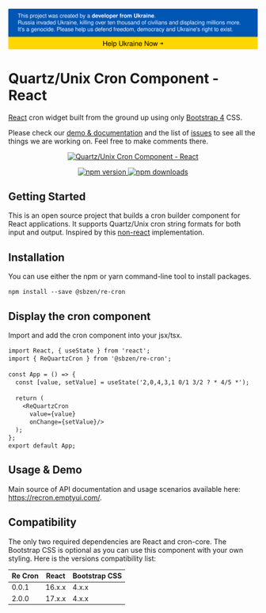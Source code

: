 [![Stand With Ukraine](https://raw.githubusercontent.com/vshymanskyy/StandWithUkraine/main/banner-direct-single.svg)](https://vshymanskyy.github.io/StandWithUkraine)

# Quartz/Unix Cron Component - React

[React](https://reactjs.org/) cron widget built from the ground up using only [Bootstrap 4](https://getbootstrap.com/) CSS.

Please check our [demo & documentation](https://recron.emptyui.com/) and the list of
[issues](https://github.com/ua-cron/react/issues) to see all the things we are working on. Feel free to make comments there.

<p align="center">
	<a href="https://recron.emptyui.com/">
		<img
			width="200"
			src="https://bzenkosergey.github.io/ng-cron/react/assets/logo.png"
			alt="Quartz/Unix Cron Component - React">
	</a>
</p>

<p align="center">
	<a href="https://badge.fury.io/js/%40sbzen%2Fre-cron">
		<img
			src="https://badge.fury.io/js/%40sbzen%2Fre-cron.svg"
			alt="npm version">
	</a>
	<a href="https://npmjs.org/%40sbzen%2Fre-cron">
		<img
			src="https://img.shields.io/npm/dm/%40sbzen%2Fre-cron.svg"
			alt="npm downloads">
	</a>
</p>

## Getting Started

This is an open source project that builds a cron builder component for React applications.
It supports Quartz/Unix cron string formats for both input and output.
Inspired by this [non-react](https://www.freeformatter.com/cron-expression-generator-quartz.html) implementation.

## Installation
You can use either the npm or yarn command-line tool to install packages.
```
npm install --save @sbzen/re-cron
```

## Display the cron component
Import and add the cron component into your jsx/tsx.

```tsx
import React, { useState } from 'react';
import { ReQuartzCron } from '@sbzen/re-cron';

const App = () => {
  const [value, setValue] = useState('2,0,4,3,1 0/1 3/2 ? * 4/5 *');

  return (
    <ReQuartzCron
      value={value}
      onChange={setValue}/>
  );
};
export default App;
```

## Usage & Demo
Main source of API documentation and usage scenarios available here: https://recron.emptyui.com/.


## Compatibility
The only two required dependencies are React and cron-core.
The Bootstrap CSS is optional as you can use this component with your own styling.
Here is the versions compatibility list:

| Re Cron          |    React    |  Bootstrap CSS |
| -------------    | ------------- | -------------- |
| 0.0.1            | 16.x.x         | 4.x.x          |
| 2.0.0            | 17.x.x         | 4.x.x          |
